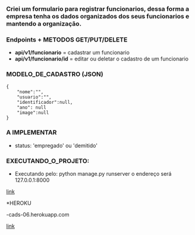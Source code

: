 ### Criei um formulario para registrar funcionarios, dessa forma a empresa tenha os dados organizados dos seus funcionarios e mantendo a organização.


### Endpoints + METODOS GET/PUT/DELETE

- **api/v1/funcionario** = cadastrar um funcionario
- **api/v1/funcionario/id** = editar ou deletar o cadastro de um funcionario

### MODELO_DE_CADASTRO (JSON)
```
{
    "nome":"",
    "usuario":"",
    "identificador":null,
    "ano": null
    "image":null
}
```

### A IMPLEMENTAR
-  status: 'empregado' ou 'demitido'

### EXECUTANDO_O_PROJETO:

- Executando pelo:
python manage.py runserver
o endereço será 127.0.0.1:8000 

[link](http://127.0.0.1:8000/) 

*HEROKU

-cads-06.herokuapp.com

[link](https://cads-06.herokuapp.com/api/v1/funcionario)

